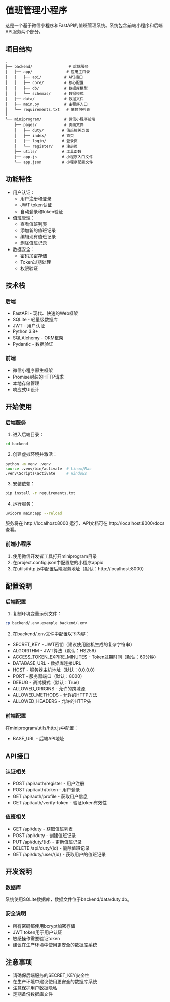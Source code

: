 # 值班管理小程序

这是一个基于微信小程序和FastAPI的值班管理系统。系统包含前端小程序和后端API服务两个部分。

## 项目结构

```
.
├── backend/                # 后端服务
│   ├── app/               # 应用主目录
│   │   ├── api/          # API接口
│   │   ├── core/         # 核心配置
│   │   ├── db/           # 数据库模型
│   │   └── schemas/      # 数据模式
│   ├── data/             # 数据文件
│   ├── main.py           # 主程序入口
│   └── requirements.txt   # 依赖包列表
│
└── miniprogram/          # 微信小程序前端
    ├── pages/            # 页面文件
    │   ├── duty/        # 值班相关页面
    │   ├── index/       # 首页
    │   ├── login/       # 登录页
    │   └── register/    # 注册页
    ├── utils/           # 工具函数
    ├── app.js           # 小程序入口文件
    └── app.json         # 小程序配置文件

```

## 功能特性

- 用户认证：
  - 用户注册和登录
  - JWT token认证
  - 自动登录和token验证
- 值班管理：
  - 查看值班列表
  - 添加新的值班记录
  - 编辑现有值班记录
  - 删除值班记录
- 数据安全：
  - 密码加密存储
  - Token过期处理
  - 权限验证

## 技术栈

### 后端
- FastAPI - 现代、快速的Web框架
- SQLite - 轻量级数据库
- JWT - 用户认证
- Python 3.8+
- SQLAlchemy - ORM框架
- Pydantic - 数据验证

### 前端
- 微信小程序原生框架
- Promise封装的HTTP请求
- 本地存储管理
- 响应式UI设计

## 开始使用

### 后端服务

1. 进入后端目录：
```bash
cd backend
```

2. 创建虚拟环境并激活：
```bash
python -m venv .venv
source .venv/bin/activate  # Linux/Mac
.venv\Scripts\activate     # Windows
```

3. 安装依赖：
```bash
pip install -r requirements.txt
```

4. 运行服务：
```bash
uvicorn main:app --reload
```

服务将在 http://localhost:8000 运行，API文档可在 http://localhost:8000/docs 查看。

### 前端小程序

1. 使用微信开发者工具打开miniprogram目录
2. 在project.config.json中配置您的小程序appid
3. 在utils/http.js中配置后端服务地址（默认：http://localhost:8000）

## 配置说明

### 后端配置
1. 复制环境变量示例文件：
```bash
cp backend/.env.example backend/.env
```

2. 在backend/.env文件中配置以下内容：
- SECRET_KEY - JWT密钥（建议使用随机生成的复杂字符串）
- ALGORITHM - JWT算法（默认：HS256）
- ACCESS_TOKEN_EXPIRE_MINUTES - Token过期时间（默认：60分钟）
- DATABASE_URL - 数据库连接URL
- HOST - 服务器主机地址（默认：0.0.0.0）
- PORT - 服务器端口（默认：8000）
- DEBUG - 调试模式（默认：True）
- ALLOWED_ORIGINS - 允许的跨域源
- ALLOWED_METHODS - 允许的HTTP方法
- ALLOWED_HEADERS - 允许的HTTP头

### 前端配置
在miniprogram/utils/http.js中配置：
- BASE_URL - 后端API地址

## API接口

### 认证相关
- POST /api/auth/register - 用户注册
- POST /api/auth/token - 用户登录
- GET /api/auth/profile - 获取用户信息
- GET /api/auth/verify-token - 验证token有效性

### 值班相关
- GET /api/duty - 获取值班列表
- POST /api/duty - 创建值班记录
- PUT /api/duty/{id} - 更新值班记录
- DELETE /api/duty/{id} - 删除值班记录
- GET /api/duty/user/{id} - 获取用户的值班记录

## 开发说明

### 数据库
系统使用SQLite数据库，数据文件位于backend/data/duty.db。

### 安全说明
- 所有密码都使用bcrypt加密存储
- JWT token用于用户认证
- 敏感操作需要验证token
- 建议在生产环境中使用更安全的数据库系统

## 注意事项

- 请确保后端服务的SECRET_KEY安全性
- 在生产环境中建议使用更安全的数据库系统
- 注意保护用户数据隐私
- 定期备份数据库文件 